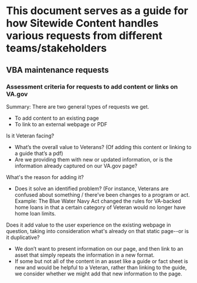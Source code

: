 # This document serves as a guide for how Sitewide Content handles various requests from different teams/stakeholders

## VBA maintenance requests
### Assessment criteria for requests to add content or links on VA.gov

Summary: There are two general types of requests we get. 
-	To add content to an existing page
-	To link to an external webpage or PDF

Is it Veteran facing? 
- What’s the overall value to Veterans? (Of adding this content or linking to a guide that’s a pdf)
- Are we providing them with new or updated information, or is the information already captured on our VA.gov page?

What's the reason for adding it? 
- Does it solve an identified problem? (For instance, Veterans are confused about something / there’ve been changes to a program or act. Example: The Blue Water Navy Act changed the rules for VA-backed home loans in that a certain category of Veteran would no longer have home loan limits.

Does it add value to the user experience on the existing webpage in question, taking into consideration what's already on that static page--or is it duplicative? 
- We don’t want to present information on our page, and then link to an asset that simply repeats the information in a new format. 
- If some but not all of the content in an asset like a guide or fact sheet is new and would be helpful to a Veteran, rather than linking to the guide, we consider whether we might add that new information to the page. 
